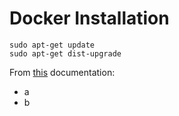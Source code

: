 # Docker Installation

```
sudo apt-get update
sudo apt-get dist-upgrade
```

From [this](http://blog.alexellis.io/getting-started-with-docker-on-raspberry-pi/) documentation:

* a
* b
